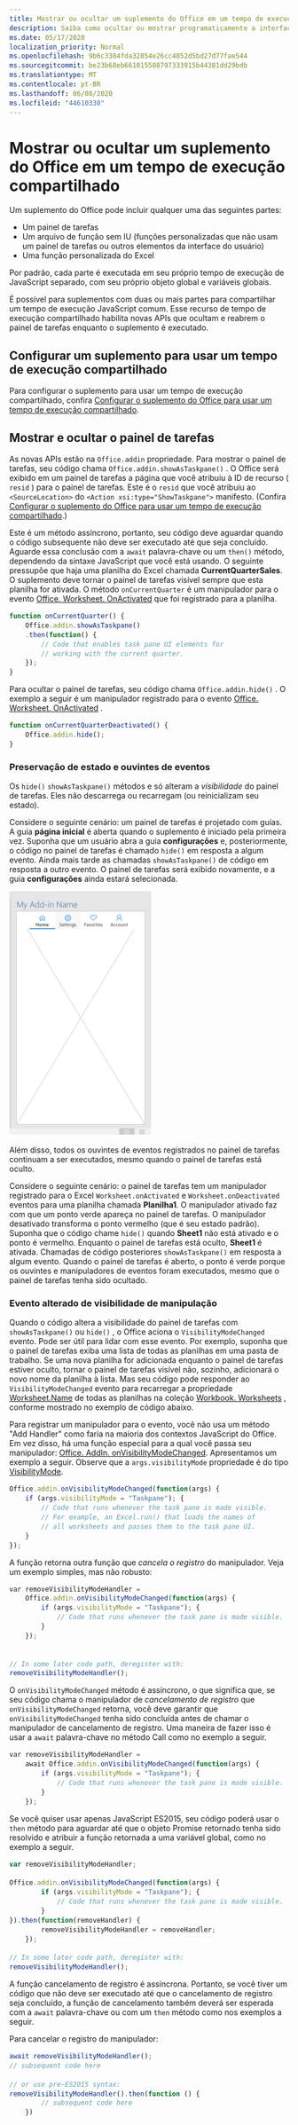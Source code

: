 ```yaml
---
title: Mostrar ou ocultar um suplemento do Office em um tempo de execução compartilhado
description: Saiba como ocultar ou mostrar programaticamente a interface do usuário de um suplemento enquanto ele é executado continuamente
ms.date: 05/17/2020
localization_priority: Normal
ms.openlocfilehash: 9b6c3384fda32854e26cc4852d5bd27d77fae544
ms.sourcegitcommit: be23b68eb661015508797333915b44381dd29bdb
ms.translationtype: MT
ms.contentlocale: pt-BR
ms.lasthandoff: 06/08/2020
ms.locfileid: "44610330"
---
```

# <a name="show-or-hide-an-office-add-in-in-a-shared-runtime"></a>Mostrar ou ocultar um suplemento do Office em um tempo de execução compartilhado

Um suplemento do Office pode incluir qualquer uma das seguintes partes:

- Um painel de tarefas
- Um arquivo de função sem IU (funções personalizadas que não usam um painel de tarefas ou outros elementos da interface do usuário)
- Uma função personalizada do Excel

Por padrão, cada parte é executada em seu próprio tempo de execução de JavaScript separado, com seu próprio objeto global e variáveis globais.

É possível para suplementos com duas ou mais partes para compartilhar um tempo de execução JavaScript comum. Esse recurso de tempo de execução compartilhado habilita novas APIs que ocultam e reabrem o painel de tarefas enquanto o suplemento é executado.

## <a name="configure-an-add-in-to-use-a-shared-runtime"></a>Configurar um suplemento para usar um tempo de execução compartilhado

Para configurar o suplemento para usar um tempo de execução compartilhado, confira [Configurar o suplemento do Office para usar um tempo de execução compartilhado](configure-your-add-in-to-use-a-shared-runtime.md).

## <a name="show-and-hide-the-task-pane"></a>Mostrar e ocultar o painel de tarefas

As novas APIs estão na `Office.addin` propriedade. Para mostrar o painel de tarefas, seu código chama `Office.addin.showAsTaskpane()` . O Office será exibido em um painel de tarefas a página que você atribuiu à ID de recurso ( `resid` ) para o painel de tarefas. Este é o `resid` que você atribuiu ao `<SourceLocation>` do `<Action xsi:type="ShowTaskpane">` manifesto. (Confira [Configurar o suplemento do Office para usar um tempo de execução compartilhado](configure-your-add-in-to-use-a-shared-runtime.md).)

Este é um método assíncrono, portanto, seu código deve aguardar quando o código subsequente não deve ser executado até que seja concluído. Aguarde essa conclusão com a `await` palavra-chave ou um `then()` método, dependendo da sintaxe JavaScript que você está usando. O seguinte pressupõe que haja uma planilha do Excel chamada **CurrentQuarterSales**. O suplemento deve tornar o painel de tarefas visível sempre que esta planilha for ativada. O método `onCurrentQuarter` é um manipulador para o evento [Office. Worksheet. OnActivated](/javascript/api/excel/excel.worksheet?view=excel-js-preview#onactivated) que foi registrado para a planilha.

```javascript
function onCurrentQuarter() {
    Office.addin.showAsTaskpane()
    .then(function() {
        // Code that enables task pane UI elements for
        // working with the current quarter.
    });
}
```

Para ocultar o painel de tarefas, seu código chama `Office.addin.hide()` . O exemplo a seguir é um manipulador registrado para o evento [Office. Worksheet. OnActivated](/javascript/api/excel/excel.worksheet?view=excel-js-preview#ondeactivated) .

```javascript
function onCurrentQuarterDeactivated() {
    Office.addin.hide();
}
```

### <a name="preservation-of-state-and-event-listeners"></a>Preservação de estado e ouvintes de eventos

Os `hide()` `showAsTaskpane()` métodos e só alteram a *visibilidade* do painel de tarefas. Eles não descarrega ou recarregam (ou reinicializam seu estado).

Considere o seguinte cenário: um painel de tarefas é projetado com guias. A guia **página inicial** é aberta quando o suplemento é iniciado pela primeira vez. Suponha que um usuário abra a guia **configurações** e, posteriormente, o código no painel de tarefas é chamado `hide()` em resposta a algum evento. Ainda mais tarde as chamadas `showAsTaskpane()` de código em resposta a outro evento. O painel de tarefas será exibido novamente, e a guia **configurações** ainda estará selecionada.

![Uma captura de tela do painel de tarefas que tem quatro guias rotuladas Home, configurações, favoritos e contas.](../images/TaskpaneWithTabs.png)

Além disso, todos os ouvintes de eventos registrados no painel de tarefas continuam a ser executados, mesmo quando o painel de tarefas está oculto.

Considere o seguinte cenário: o painel de tarefas tem um manipulador registrado para o Excel `Worksheet.onActivated` e `Worksheet.onDeactivated` eventos para uma planilha chamada **Planilha1**. O manipulador ativado faz com que um ponto verde apareça no painel de tarefas. O manipulador desativado transforma o ponto vermelho (que é seu estado padrão). Suponha que o código chame `hide()` quando **Sheet1** não está ativado e o ponto é vermelho. Enquanto o painel de tarefas está oculto, **Sheet1** é ativada. Chamadas de código posteriores `showAsTaskpane()` em resposta a algum evento. Quando o painel de tarefas é aberto, o ponto é verde porque os ouvintes e manipuladores de eventos foram executados, mesmo que o painel de tarefas tenha sido ocultado.

### <a name="handle-visibility-changed-event"></a>Evento alterado de visibilidade de manipulação

Quando o código altera a visibilidade do painel de tarefas com `showAsTaskpane()` ou `hide()` , o Office aciona o `VisibilityModeChanged` evento. Pode ser útil para lidar com esse evento. Por exemplo, suponha que o painel de tarefas exiba uma lista de todas as planilhas em uma pasta de trabalho. Se uma nova planilha for adicionada enquanto o painel de tarefas estiver oculto, tornar o painel de tarefas visível não, sozinho, adicionará o novo nome da planilha à lista. Mas seu código pode responder ao `VisibilityModeChanged` evento para recarregar a propriedade [Worksheet.Name](/javascript/api/excel/excel.worksheet#name) de todas as planilhas na coleção [Workbook. Worksheets](/javascript/api/excel/excel.workbook#worksheets) , conforme mostrado no exemplo de código abaixo.

Para registrar um manipulador para o evento, você não usa um método "Add Handler" como faria na maioria dos contextos JavaScript do Office. Em vez disso, há uma função especial para a qual você passa seu manipulador: [Office. AddIn. onVisibilityModeChanged](/javascript/api/office/office.addin#onvisibilitymodechanged-listener-). Apresentamos um exemplo a seguir. Observe que a `args.visibilityMode` propriedade é do tipo [VisibilityMode](/javascript/api/office/office.visibilitymode).

```javascript
Office.addin.onVisibilityModeChanged(function(args) {
    if (args.visibilityMode = "Taskpane"); {
        // Code that runs whenever the task pane is made visible.
        // For example, an Excel.run() that loads the names of
        // all worksheets and passes them to the task pane UI.
    }
});
```

A função retorna outra função que *cancela o registro* do manipulador. Veja um exemplo simples, mas não robusto:

```javascript
var removeVisibilityModeHandler =
    Office.addin.onVisibilityModeChanged(function(args) {
        if (args.visibilityMode = "Taskpane"); {
            // Code that runs whenever the task pane is made visible.
        }
    });


// In some later code path, deregister with:
removeVisibilityModeHandler();
```

O `onVisibilityModeChanged` método é assíncrono, o que significa que, se seu código chama o manipulador de *cancelamento de registro* que `onVisibilityModeChanged` retorna, você deve garantir que `onVisibilityModeChanged` tenha sido concluída antes de chamar o manipulador de cancelamento de registro. Uma maneira de fazer isso é usar a `await` palavra-chave no método Call como no exemplo a seguir.

```javascript
var removeVisibilityModeHandler =
    await Office.addin.onVisibilityModeChanged(function(args) {
        if (args.visibilityMode = "Taskpane"); {
            // Code that runs whenever the task pane is made visible.
        }
    });
```

Se você quiser usar apenas JavaScript ES2015, seu código poderá usar o `then` método para aguardar até que o objeto Promise retornado tenha sido resolvido e atribuir a função retornada a uma variável global, como no exemplo a seguir.

```javascript
var removeVisibilityModeHandler;

Office.addin.onVisibilityModeChanged(function(args) {
        if (args.visibilityMode = "Taskpane"); {
            // Code that runs whenever the task pane is made visible.
        }
}).then(function(removeHandler) {
        removeVisibilityModeHandler = removeHandler;
    });

// In some later code path, deregister with:
removeVisibilityModeHandler();
```

A função cancelamento de registro é assíncrona. Portanto, se você tiver um código que não deve ser executado até que o cancelamento de registro seja concluído, a função de cancelamento também deverá ser esperada com a `await` palavra-chave ou com um `then` método como nos exemplos a seguir.

Para cancelar o registro do manipulador:

```javascript
await removeVisibilityModeHandler();
// subsequent code here

// or use pre-ES2015 syntax:
removeVisibilityModeHandler().then(function () {
        // subsequent code here
    })
```
